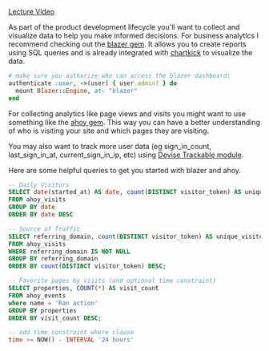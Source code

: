 
[Lecture Video](https://youtu.be/GBTeAbqeC14)

As part of the product development lifecycle you'll want to collect and visualize data to help you make informed decisions.
For business analytics I recommend checking out the [blazer gem](https://github.com/ankane/blazer). It allows you to create reports using SQL queries and is already integrated with [chartkick](https://github.com/ankane/chartkick) to visualize the data.

```ruby
# make sure you authorize who can access the blazer dashboard!
authenticate :user, ->(user) { user.admin? } do
  mount Blazer::Engine, at: "blazer"
end
```
For collecting analytics like page views and visits you might want to use something like the [ahoy gem](https://github.com/ankane/ahoy). This way you can have a better understanding of who is visiting your site and which pages they are visiting.

You may also want to track more user data (eg sign_in_count, last_sign_in_at, current_sign_in_ip, etc) using [Devise Trackable module](https://github.com/heartcombo/devise).

Here are some helpful queries to get you started with blazer and ahoy.
```sql
-- Daily Visitors
SELECT date(started_at) AS date, count(DISTINCT visitor_token) AS unique_visitors
FROM ahoy_visits
GROUP BY date
ORDER BY date DESC

-- Source of Traffic
SELECT referring_domain, count(DISTINCT visitor_token) AS unique_visitors
FROM ahoy_visits
WHERE referring_domain IS NOT NULL
GROUP BY referring_domain
ORDER BY count(DISTINCT visitor_token) DESC;

-- Favorite pages by visits (and optional time constraint)
SELECT properties, COUNT(*) AS visit_count
FROM ahoy_events
where name = 'Ran action'
GROUP BY properties
ORDER BY visit_count DESC;

-- add time constraint where clause
time >= NOW() - INTERVAL '24 hours'
```
